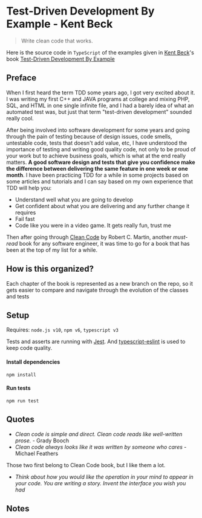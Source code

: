 # Test-Driven Development By Example - Kent Beck
>Write clean code that works.

Here is the source code in `TypeScript` of the examples given 
in [Kent Beck](https://en.wikipedia.org/wiki/Kent_Beck)'s book
[Test-Driven Development By Example](https://www.amazon.com/Test-Driven-Development-Kent-Beck/dp/0321146530/) 

## Preface
When I first heard the term TDD some years ago, I got very excited about it. 
I was writing my first C++ and JAVA programs at college and mixing PHP, SQL, and HTML 
in one single infinite file, and I had a barely idea of what an automated test was,
but just that term "test-driven development" sounded really cool. 

After being involved into software development for some years and going through the pain of 
testing because of design issues, code smells, untestable code, 
tests that doesn't add value, etc, I have understood the importance of testing and 
writing good quality code, not only to be proud of your work but to achieve business goals, 
which is what at the end really matters. **A good software design and tests that give you confidence 
make the difference between delivering the same feature in one week or one month**.
I have been practicing TDD for a while in some projects based on some articles and tutorials and 
I can say based on my own experience that TDD will help you:
- Understand well what you are going to develop
- Get confident about what you are delivering and any further change it requires
- Fail fast
- Code like you were in a video game. It gets really fun, trust me

Then after going through [Clean Code](https://www.amazon.com/-/es/Robert-C-Martin/dp/0132350882) 
by Robert C. Martin, another _must-read_ book for any 
software engineer, it was time to go for a book that has been at the top of my list for a while.

## How is this organized?
Each chapter of the book is represented as a new branch on the repo, 
so it gets easier to compare and navigate through the evolution of the classes and tests

## Setup
Requires: `node.js v10`, `npm v6`, `typescript v3`

Tests and asserts are running with [Jest](https://jestjs.io/). 
And [typescript-eslint](https://github.com/typescript-eslint/typescript-eslint) is
used to keep code quality.

#### Install dependencies
```
npm install
```
#### Run tests
```
npm run test
```

## Quotes
- _Clean code is simple and direct. Clean code reads like well-written prose._ - Grady Booch
- _Clean code always looks like it was written by someone who cares_ - Michael Feathers

Those two first belong to Clean Code book, but I like them a lot.

- _Think about how you would like the operation in your mind to appear in your code.
You are writing a story. Invent the interface you wish you had_

## Notes


